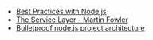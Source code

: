 - [Best Practices with Node.js](https://github.com/goldbergyoni/nodebestpractices#1-project-structure-practices)
- [The Service Layer - Martin Fowler](https://martinfowler.com/eaaCatalog/serviceLayer.html)
- [Bulletproof node.js project architecture](https://dev.to/santypk4/bulletproof-node-js-project-architecture-4epf)
